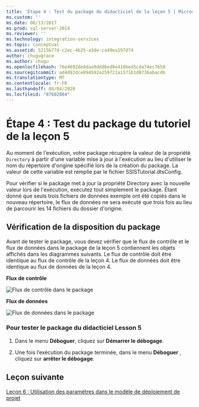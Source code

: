 ```yaml
---
title: 'Étape 4 : Test du package du didacticiel de la leçon 5 | Microsoft Docs'
ms.custom: ''
ms.date: 06/13/2017
ms.prod: sql-server-2014
ms.reviewer: ''
ms.technology: integration-services
ms.topic: conceptual
ms.assetid: 5215b77d-c2ec-4b25-a3de-ca49ea197d74
author: chugugrace
ms.author: chugu
ms.openlocfilehash: 76e4692de4daa9ddd6ed0e418bed5cda74ec7650
ms.sourcegitcommit: ad4d92dce894592a259721a1571b1d8736abacdb
ms.translationtype: MT
ms.contentlocale: fr-FR
ms.lasthandoff: 08/04/2020
ms.locfileid: "87602884"
---
```

# <a name="step-4-testing-the-lesson-5-tutorial-package"></a>Étape 4 : Test du package du tutoriel de la leçon 5
  Au moment de l'exécution, votre package récupère la valeur de la propriété `Directory` à partir d'une variable mise à jour à l'exécution au lieu d'utiliser le nom du répertoire d'origine spécifié lors de la création du package. La valeur de cette variable est remplie par le fichier SSISTutorial.dtsConfig.  
  
 Pour vérifier si le package met à jour la propriété Directory avec la nouvelle valeur lors de l'exécution, exécutez tout simplement le package. Étant donné que seuls trois fichiers de données exemple ont été copiés dans le nouveau répertoire, le flux de données ne sera exécuté que trois fois au lieu de parcourir les 14 fichiers du dossier d'origine.  
  
## <a name="checking-the-package-layout"></a>Vérification de la disposition du package  
 Avant de tester le package, vous devez vérifier que le flux de contrôle et le flux de données dans le package de la leçon 5 contiennent les objets affichés dans les diagrammes suivants. Le flux de contrôle doit être identique au flux de contrôle de la leçon 4. Le flux de données doit être identique au flux de données de la leçon 4.  
  
 **Flux de contrôle**  
  
 ![Flux de contrôle dans le package](../../2014/tutorials/media/task4lesson2control.gif "Flux de contrôle dans le package")  
  
 **Flux de données**  
  
 ![Flux de données dans le package](../../2014/tutorials/media/task9lesson1data.gif "Flux de données dans le package")  
  
### <a name="to-test-the-lesson-5-tutorial-package"></a>Pour tester le package du didacticiel Lesson 5  
  
1.  Dans le menu **Déboguer**, cliquez sur **Démarrer le débogage**.  
  
2.  Une fois l’exécution du package terminée, dans le menu **Déboguer** , cliquez sur **arrêter le débogage**.  
  
## <a name="next-lesson"></a>Leçon suivante  
 [Leçon 6 : Utilisation des paramètres dans le modèle de déploiement de projet](../integration-services/lesson-6-using-parameters-with-the-project-deployment-model-in-ssis.md)  
  
  
